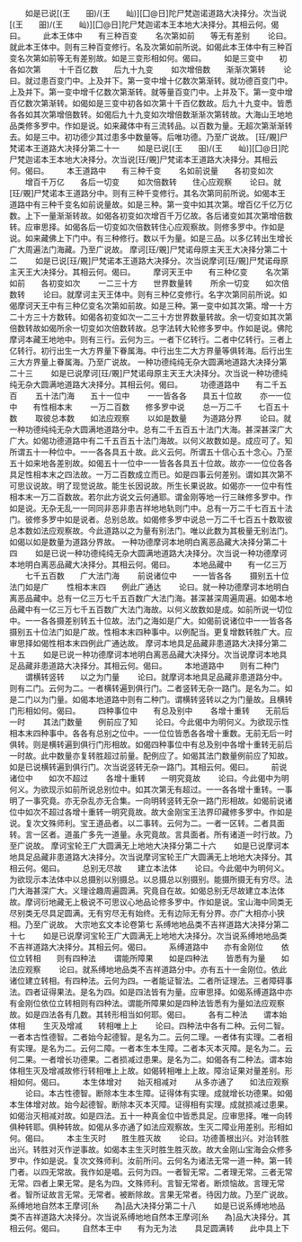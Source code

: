 <!-- { "loadSidebar": true } -->
　　如是已说[(王　　昍)/(王　　屾)][囗@日]陀尸梵迦诺道路大决择分。次当说[(王　　昍)/(王　　屾)][囗@日]陀尸梵迦诺本王本地大决择分。其相云何。偈曰。
　　此本王体中　　有三种百变
　　名次第如前　　等无有差别
　　论曰。就此本王体中。则有三种百变修行。名及次第如前所说。如偈此本王体中有三种百变名次第如前等无有差别故。如是三变形相如何。偈曰。
　　如是三变中　　初各如次第
　　十千百亿数　　后九十九变
　　如次增倍数　　渐渐次第转
　　论曰。就过患百变门中。上及并下。第一变中增十亿数次第渐转。就功德百变门中。上及并下。第一变中增千亿数次第渐转。就等量百变门中。上并及下。第一变中增百亿数次第渐转。如偈如是三变中初各如次第十千百亿数故。后九十九变中。皆悉各各如其次第增倍数转。如偈后九十九变如次增倍数渐渐次第转故。大海山王地地品类修多罗中。作如是说。如来藏体中有三流转品。以百数为量。无超次第渐渐转去。如是三中。初功德少其过患多中数量等。后唯功德。乃至广说故。
[玨/覞]尸梵诺本王道路大决择分第二十一
　　如是已说[(王　　昍)/(王　　屾)][囗@日]陀尸梵迦诺本王本地大决择分。次当说[玨/覞]尸梵诺本王道路大决择分。其相云何。偈曰。
　　本王道路中　　有三种千变
　　名如前说量　　各初变如次
　　增百千万亿　　各后一切变
　　如次倍数转　　住心应观察
　　论曰。就[玨/覞]尸梵诺本王道路分中。则有三种千变修行。其名次第同前所说。如偈本王道路中有三种千变名如前说量故。如是三种。第一变中如其次第。增百亿千亿万亿数。上下一量渐渐转故。如偈各初变如次增百千万亿故。各后诸变如其次第增倍数转。应审思择。如偈各后一切变如次倍数转住心应观察故。则修多罗中。作如是说。如来藏佛上下门中。有三种修行。数以千为量。如是三品。以多亿转出生增长广大周遍法门海藏。乃至广说故。
摩诃[玨/覞]尸梵诺母原主天王大决择分第二十二
　　如是已说[玨/覞]尸梵诺本王道路大决择分。次当说摩诃[玨/覞]尸梵诺母原主天王大决择分。其相云何。偈曰。
　　摩诃天王中　　有三种亿变
　　名次第如前　　各初变如次
　　一二三十方　　世界数量转
　　所余一切变　　如次倍数转
　　论曰。就摩诃主天王体中。则有三种亿变修行。名字次第同前所说。如偈摩诃天王中有三种亿变名次第如前故。如是三种。第一变中如其次第。增一十方二十方三十方数转。如偈各初变如次一二三十方世界数量转故。余一切变如其次第倍数转故如偈所余一切变如次倍数转故。总字法转大轮修多罗中。作如是说。佛陀摩诃本藏王地地中。则有三行。云何为三。一者下亿转行。二者中亿转行。三者上亿转行。初行出生一大方界量下眷属海。中行出生二大方界量等俱转海。后行出生三大方界量上眷属海。乃至广说故。
一种功德纯纯无杂大圆满地道路大决择分第二十三
　　如是已说摩诃[玨/覞]尸梵诺母原主天王大决择分。次当说一种功德纯纯无杂大圆满地道路大决择分。其相云何。偈曰。
　　功德道路中　　有二千五百
　　五十法门海　　五十一位中
　　一一皆各各　　具五十位故
　　亦一一位中　　有性相本末
　　一万二百数　　修多罗中说
　　总一万二千　　七百五十数
　　取彼总本数　　如法应观察
　　以如是数量　　为道路分界
　　论曰。就一种功德纯纯无杂大圆满地道路分中。总有二千五百五十法门大海。甚深甚深广大广大。如偈功德道路中有二千五百五十法门海故。以何义故数如是。成应可了。知所谓五十一种位中。一一各各具五十故。此义云何。所谓五十信心五十念心。乃至五十如来地各差别故。如偈五十一位中一一皆各各具五十位故。故亦一一位位各各具足性相本末之四法故。一万二百数成立而已。如是四事云何差别。谓如其次第不可思议说故。明了现觉说故。能生长因说故。所生长果说故。如偈亦一一位中有性相本末一万二百数故。若尔此方说文云何通耶。谓金刚等地一行三昧修多罗中。作如是说。无杂无乱一一同同非恶非患吉祥地地轨则门中。总有一万二千七百五十法门。彼修多罗中如是说者。总别总故。如偈修多罗中说总一万二千七百五十数取彼总本数如法应观察故。今此道路以之为量有别法门。唯以此数为其极量无别法门。如偈以如是数量为道路分界故。
一种功德摩诃本地明白离恶品藏大决择分第二十四
　　如是已说一种功德纯纯无杂大圆满地道路大决择分。次当说一种功德摩诃本地明白离恶品藏大决择分。其相云何。偈曰。
　　本地品藏中　　有一亿三万
　　七千五百数　　广大法门海
　　前说诸位中　　一一皆各各
　　摄别五十位　　法门如是广
　　性相本末四　　例此广通达
　　论曰。就一种功德摩诃本地明白离恶品藏中。总有一亿三万七千五百数广大法门海。甚深甚深周遍周遍。如偈本地品藏中有一亿三万七千五百数广大法门海故。以何义故数如是成。如前所说一切位中。一一各各摄差别转五十位故。法门之海如是广大。如偈前说诸位中一一皆各各摄别五十位法门如是广故。性相本末四种事中。以例配当。更复增数转胜广大。应审思择如偈性相本末四例此广通达故。
摩诃本地具足品藏非患道路大决择分第二十五
　　如是已说一种功德摩诃本地明白离恶品藏大决择分。次当说摩诃本地具足品藏非患道路大决择分。其相云何。偈曰。
　　本地道路中　　则有二种门
　　谓横转竖转　　以之为门量
　　论曰。就摩诃本地具足品藏非患道路分中。则有二门。云何为二。一者横转遍到俱行门。二者竖转无杂一路门。是名为二。如是二门以为门量。如偈本地道路中则有二种门。谓横转竖转以之为门量故。且横转门形相如何。偈曰。
　　四种事位中　　有总及别中
　　各增十重转　　无前后一时
　　其法门数量　　例前应了知
　　论曰。今此偈中为明何义。为欲现示性相本末四种事中。各各有总别之位中。一一位位皆悉各各增十重数。无前无后一时俱转。则是横转遍到俱行门形相故。如偈四种事位中有总及别中各增十重转无前后一时故。此中数量亦复转胜超过前量。配例应了。如偈其法门数量例前应了知故。如是已说横转遍到俱行门。次当说竖转无杂一路门。其相云何。偈曰。
　　前说诸位中　　如次不超过
　　各增十重转　　一明究竟故
　　论曰。今此偈中为明何义。为欲现示如前所说总别位中。如其次第无有超过。一一各各增十重转。一事明了一事究竟。亦无杂乱亦无合集。一向明转竖转无杂一路门形相故。如偈前说诸位中如次不超过各增十重转一明究竟故。故大金刚宝王法界印藏修多罗中。作如是说。复次文殊师利。宝王道品者。以二事转。云何为二。一者一区转。二者具面转。言一区者。道虽广多先一道量。永究竟故。言具面者。所有诸道一时行故。乃至广说故。
摩诃宝轮王广大圆满无上地地大决择分第二十六
　　如是已说摩诃本地具足品藏非患道路大决择分。次当说摩诃宝轮王广大圆满无上地地大决择分。其相云何。偈曰。
　　总别无尽故　　建立本法体
　　论曰。今此偈中为明何义。为欲现示本法体中以总摄别以别摄总。以总摄总以别摄别。能摄所摄无有穷尽。法门大海甚深广大。义理诠趣周遍圆满。究竟自在故。如偈总别无尽故建立本法体故。摩诃衍地藏无上极说不可思议心地品论修多罗中。作如是说。宝山海中同类无尽别类无尽具足圆满。无有穷尽无有始终。无有边际无有分界。亦广大相亦小狭相。乃至广说故。
大宗地玄文本论卷第七
系缚地地品类不吉祥道路大决择分第二十七
　　如是已说摩诃宝轮王广大圆满无上地地大决择分。次当说系缚地地品类不吉祥道路大决择分。其相云何。偈曰。
　　系缚道路中　　亦有金刚位
　　依位立转相　　则有四种法
　　谓能所障果　　如是四种法
　　皆悉有为量　　如法应观察
　　论曰。就系缚地地品类不吉祥道路分中。亦有五十一金刚位。依此诸位建立转相。有四种法。云何为四。一者能证智法。二者所证理法。三者障碍事法。四者证得果法。是名为四。如是四法皆有为量。应审思择。如偈系缚道路中亦有金刚位依位立转相则有四种法。谓能所障果如是四种法皆悉有为量如法应观察故。如是四法各有几数。其转形相当如何耶。偈曰。
　　各有二种法　　谓本始体相
　　生灭及增减　　转相唯上上
　　论曰。四种法中各有二种。云何二智。一者本古性德智。二者始今起德智。是名为二。云何二理。一者体有实理。二者相有实理。是名为二。云何二障。一者本生本生障。二者本灭本灭障。是名为二。云何二果。一者增长功德果。二者损减过患果。是名为二。如偈各有二种法。谓本始体相生灭及增减故修行转相唯上上故。如偈转相唯上上故。障治证果对量差别。形相如何。偈曰。
　　本生体增对　　始灭相减对
　　从多亦通了　　如法应观察
　　论曰。本古性德智。断除本生本生障。证得体有实理。成就增长功德果。如偈本生体增对故。始今起德智。断除本灭本灭障。证得相有实理。成就损减过患果。如偈治灭相减对故。如是四法。五十一种真金位中皆悉具足。应审思择。唯一向转俱种转耶。俱种转故。如偈从多亦通了如法应观察故。生灭二障业用差别。形相如何。偈曰。
　　本主生灭时　　胜生胜灭故
　　论曰。功德善根出兴。对治转胜出兴。转胜对灭作逆事故。如偈本主生灭时胜生胜灭故。故大金刚山宝海会众修多罗中。作如是说。复次文殊师利。汝前所问。云何名为诸法无常一道一种。第一转门者。以四无常故。我作如是唱。云何为四。一者智无常。二者理无常。三者无常无常。四者上果无常。是名为四。文殊师利。言智无常者。断烦恼故。言理无常者。智所证故言无常。无常者。被断除故。言果无常者。待因力故。乃至广说故。
系缚地地自然本王摩诃[糸　　為]品大决择分第二十八
　　如是已说系缚地地品类不吉祥道路大决择分。次当说系缚地地自然本王摩诃[糸　　為]品大决择分。其相云何。偈曰。
　　自然本王中　　有为无为法
　　具足圆满转　　此中具上下

